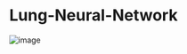 # Lung-Neural-Network
![image](https://user-images.githubusercontent.com/75344828/136077463-52a2e0d6-58ff-4aed-b018-73f387029170.png)
